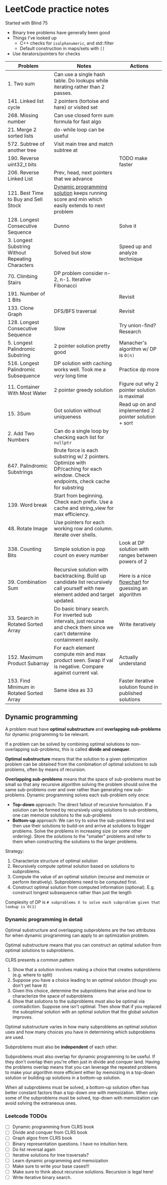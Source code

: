 # LeetCode practice notes

Started with Blind 75

* Binary tree problems have generally been good
* Things I've looked up
    * C++ checks for `isalphanumeric`, and std::filter
    * Default construction in maps/sets with `[]`
* Use iterators/pointers for checks

| Problem | Notes | Actions |
| -----   | ----- | ------  |
| 1. Two sum | Can use a single hash table. Do lookups while iterating  rather than 2 passes. |
| 141. Linked list cycle | 2 pointers (tortoise and hare) or visited set | |
| 268. Missing number | Can use closed form sum formula for fast algo | |
| 21. Merge 2 sorted lists | do-while loop can be useful | |
| 572. Subtree of another tree | Visit main tree and match subtree at  | |each node
| 190. Reverse uint32_t bits | | TODO make faster |
| 206. Reverse Linked List | Prev, head, next pointers that we advance | |
| 121. Best Time to Buy and Sell Stock | [Dynamic programming solution](leetcode.cpp) keeps running score and min which easily extends to next problem |  |
| 128. Longest Consecutive Sequence | Dunno | Solve it |
| 3. Longest Substring Without Repeating Characters | Solved but slow | Speed up and analyze technique |
| 70. Climbing Stairs | DP problem consider n-2, n-1. Iterative Fibonacci |  |
| 191. Number of 1 Bits | | Revisit |
| 133. Clone Graph | DFS/BFS traversal | Revisit |
| 128. Longest Consecutive Sequence | Slow | Try union-find? Research |
| 5. Longest Palindromic Substring | 2 pointer solution pretty good | Manacher's algorithm w/ DP is `O(n)` |
| 516. Longest Palindromic Subsequence | DP solution with caching works well. Took me a *very* long time | Practice dp more |
| 11. Container With Most Water | 2 pointer greedy solution | Figure out why 2 pointer solution is maximal |
| 15. 3Sum | Got solution without uniqueness | Read up on and implemented 2 pointer solution + sort |
| 2. Add Two Numbers | Can do a single loop by checking each list for `nullptr` | |
| 647. Palindromic Substrings | Brute force is each substring w/ 2 pointers. Optimize with DP/caching for each window. Check endpoints, check cache for substring| |
| 139. Word break | Start from beginning. Check each prefix. Use a cache and string_view for max  efficiency. | |
| 48. Rotate Image | Use pointers for each working row and column. Iterate over shells. | |
| 338. Counting Bits | Simple solution is pop count on every number | Look at DP solution with ranges between powers of 2 |
| 39. Combination Sum | Recursive solution with backtracking. Build up candidate list recursively call yourself with new element added and target updated. | Here is a nice [flowchart](https://algo.monster/flowchart) for guessing an algorithm |
| 33. Search in Rotated Sorted Array | Do basic binary search. For inverted sub intervals, just recurse and check them since we can't determine containment easily. | Write iteratively |
| 152. Maximum Product Subarray | For each element compute min and max product seen. Swap if val is negative. Compare against current val. | Actually understand |
| 153. Find Minimum in Rotated Sorted Array | Same idea as 33 | Faster iterative solution found in published solutions |

## Dynamic programming

A problem must have **optimal substructure** and **overlapping sub-problems** for dynamic programming to be relevant.

If a problem can be solved by combining optimal solutions to non-overlapping sub-problems, this is called **divide and conquer**.

**Optimal substructure** means that the solution to a given optimization problem can be obtained from the combination of optimal solutions to sub problems, often by means of recursion.

**Overlapping sub-problems** means that the space of sub-problems must be small so that any recursive algorithm solving the problem should solve the same sub-problems over and over rather than generating new sub-problems. Dynamic programming solves each sub-problem only once:

* **Top-down** approach: The direct fallout of recursive formulation. If a solution can be formed by recursively using solutions to sub-problems, one can memoize solutions to the sub-problems
* **Bottom-up** approach: We can try to solve the sub-problems first and then use their solutions to build-on and arrive at solutions to bigger problems. Solve the problems in increasing size (or some other ordering). Store the solutions to the "smaller" problems and refer to them when constructing the solutions to the larger problems.

Strategy:

1. Characterize structure of optimal solution
2. Recursively compute optimal solution based on solutions to subproblems.
3. Compute the value of an optimal solution (recurse and memoize or perform iteratively). Subproblems need to be computed first.
4. Construct optimal solution from computed information (optional). E.g. construct longest subsequence rather than just the length

Complexity of DP is `# subproblems X to solve each subproblem given that lookup is O(1)`

### Dynamic programming in detail

Optimal substructure and overlapping subproblems are the two attributes for when dynamic programming can apply to an optimization problem.

Optimal substructure means that you can construct an optimal solution from optimal solutions to subproblems.

CLRS presents a common pattern

1. Show that a solution involves making a choice that creates subproblems (e.g. where to split)
2. Suppose you have a choice leading to an optimal solution (though you don't yet have it)
3. Given this choice, determine the subproblems that arise and how to characterize the space of subproblems
4. Show that solutions to the subproblems must also be optimal via contradiction. Suppose one isn't optimal. Then show that if you replaced the suboptimal solution with an optimal solution that the global solution improves.

Optimal substructure varies in how many subproblems an optimal solution uses and how many choices you have in determining which subproblems are used.

Subproblems must also be **independent** of each other.

Subproblems must also overlap for dynamic programming to be useful. If they don't overlap then you're often just in divide and conquer land. Having the problems overlap means that you can leverage the repeated problems to make your algorithm more efficient either by memoizing in a top-down solution or building up solutions in a bottom-up solution.

When all subproblems must be solved, a bottom-up solution often has better constant factors than a top-down one with memoization. When only some of the subproblems must be solved, top-down with memoization can avoid solving the extraneous ones.

### Leetcode TODOs

* [ ] Dynamic programming from CLRS book
* [ ] Divide and conquer from CLRS book
* [ ] Graph algos from CLRS book
* [ ] Binary representation questions. I have no intuition here.
* [ ] Do list reversal again
* [ ] Iterative solutions for tree traversals?
* [ ] Learn dynamic programming and memoization
* [ ] Make sure to write your base cases!!!
* [ ] Make sure to think about recursive solutions. Recursion is legal here!
* [ ] Write iterative binary search.
